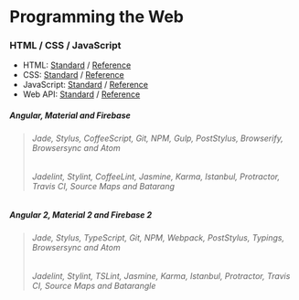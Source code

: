 # Programming the Web

### HTML / CSS / JavaScript
* HTML: [Standard](https://www.w3.org/TR/html51/) / [Reference](https://developer.mozilla.org/en-US/docs/Web/HTML/Reference)
* CSS: [Standard](https://www.w3.org/Style/CSS/current-work) / [Reference](https://developer.mozilla.org/en-US/docs/Web/CSS/Reference)
* JavaScript: [Standard](http://www.ecma-international.org/ecma-262/6.0/) / [Reference](https://developer.mozilla.org/en-US/docs/Web/JavaScript/Reference)
* Web API: [Standard](https://www.w3.org/TR/#tr_Javascript_APIs) / [Reference](https://github.com/Shyam-Chen/Web-Cheat-Sheet/blob/master/Web-API-Reference.md)

##### Angular, Material and Firebase
> ###### Jade, Stylus, CoffeeScript, Git, NPM, Gulp, PostStylus, Browserify, Browsersync and Atom
> ###### Jadelint, Stylint, CoffeeLint, Jasmine, Karma, Istanbul, Protractor, Travis CI, Source Maps and Batarang

##### Angular 2, Material 2 and Firebase 2
> ###### Jade, Stylus, TypeScript, Git, NPM, Webpack, PostStylus, Typings, Browsersync  and Atom
> ###### Jadelint, Stylint, TSLint, Jasmine, Karma, Istanbul, Protractor, Travis CI, Source Maps and Batarangle
